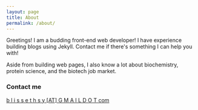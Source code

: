 ```yaml
---
layout: page
title: About
permalink: /about/
---
```


Greetings! I am a budding front-end web developer! I have experience building blogs using Jekyll. Contact me if there's something I can help you with!

Aside from building web pages, I also know a lot about biochemistry, protein science, and the biotech job market. 

### Contact me

[b l i s s e t h s y [AT] G M A I L D O T com](mailto:blissethsy@gmail.com)
